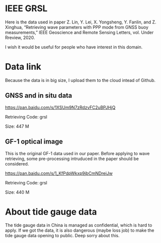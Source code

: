 # IEEE GRSL

Here is the data used in paper Z. Lin, Y. Lei, X. Yongsheng, Y. Fanlin, and Z. Xinghua, “Retrieving wave parameters with PPP mode from GNSS buoy measurements,” IEEE Geoscience and Remote Sensing Letters, vol. Under Rreview, 2020.

I wish it would be useful for people who have interest in this domain.

# Data link

Because the data is in big size, I upload them to the cloud intead of Github.

## GNSS and in situ data
https://pan.baidu.com/s/1XSUm9N7zRdzvFC2uBPJHjQ

Retrieving Code: grsl 

Size: 447 M

## GF-1 optical image
This is the original GF-1 data used in our paper. Before applying to wave retrieving, some pre-processing intruduced in the paper should be considered.

https://pan.baidu.com/s/1_KfPdpWkxp9jbCmNDreiJw 

Retrieving Code: grsl 

Size: 440 M

# About tide gauge data
The tide gauge data in China is managed as confidential, which is hard to apply. If we got the data, it is also dangerous (maybe loss job) to make the tide gauge data opening to public. Deep sorry about this.

